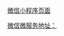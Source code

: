 [微信小程序页面](https://mp.weixin.qq.com/wxamp/home/guide?lang=zh_CN&token=710153853)


[微信微服务地址：](https://cloud.weixin.qq.com/cloudrun/service/golang-5aqo)